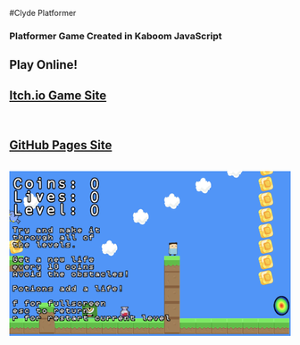 #Clyde Platformer

<h3>
Platformer Game Created in Kaboom JavaScript
</h3>

<h2>Play Online!</h2>
<h2><a href="https://groeneveld.itch.io/" target="_blank" rel="noopener noreferrer">Itch.io Game Site</a></h2>
<br>
<h2><a href="https://groeneveldwoodstock.github.io/Clyde-Platformer/" target="_blank" rel="noopener noreferrer">GitHub Pages Site</a></h2>
<br>

<img src="https://github.com/groeneveldwoodstock/Clyde-Platformer/blob/main/ScreenShot.png" alt="game image">
  </body>

